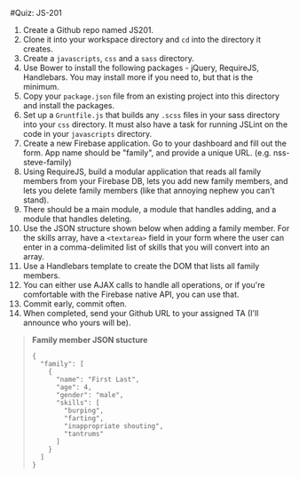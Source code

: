 #Quiz: JS-201

1. Create a Github repo named JS201.
1. Clone it into your workspace directory and `cd` into the directory it creates.
1. Create a `javascripts`, `css` and a `sass` directory.
1. Use Bower to install the following packages - jQuery, RequireJS, Handlebars. You may install more if you need to, but that is the minimum.
1. Copy your `package.json` file from an existing project into this directory and install the packages.
1. Set up a `Gruntfile.js` that builds any `.scss` files in your sass directory into your `css` directory. It must also have a task for running JSLint on the code in your `javascripts` directory.
1. Create a new Firebase application. Go to your dashboard and fill out the form. App name should be "family", and provide a unique URL. (e.g. nss-steve-family)
1. Using RequireJS, build a modular application that reads all family members from your Firebase DB, lets you add new family members, and lets you delete family members (like that annoying nephew you can't stand).
1. There should be a main module, a module that handles adding, and a module that handles deleting.
1. Use the JSON structure shown below when adding a family member.  For the skills array, have a `<textarea>` field in your form where the user can enter in a comma-delimited list of skills that you will convert into an array.
1. Use a Handlebars template to create the DOM that lists all family members.
1. You can either use AJAX calls to handle all operations, or if you're comfortable with the Firebase native API, you can use that.
1. Commit early, commit often.
1. When completed, send your Github URL to your assigned TA (I'll announce who yours will be).

> **Family member JSON stucture**
>
> ```
> {
>   "family": [
>     {
>       "name": "First Last",
>       "age": 4,
>       "gender": "male",
>       "skills": [
>         "burping",
>         "farting",
>         "inappropriate shouting",
>         "tantrums"
>       ]
>     }
>   ]
> }
> ```
> 
